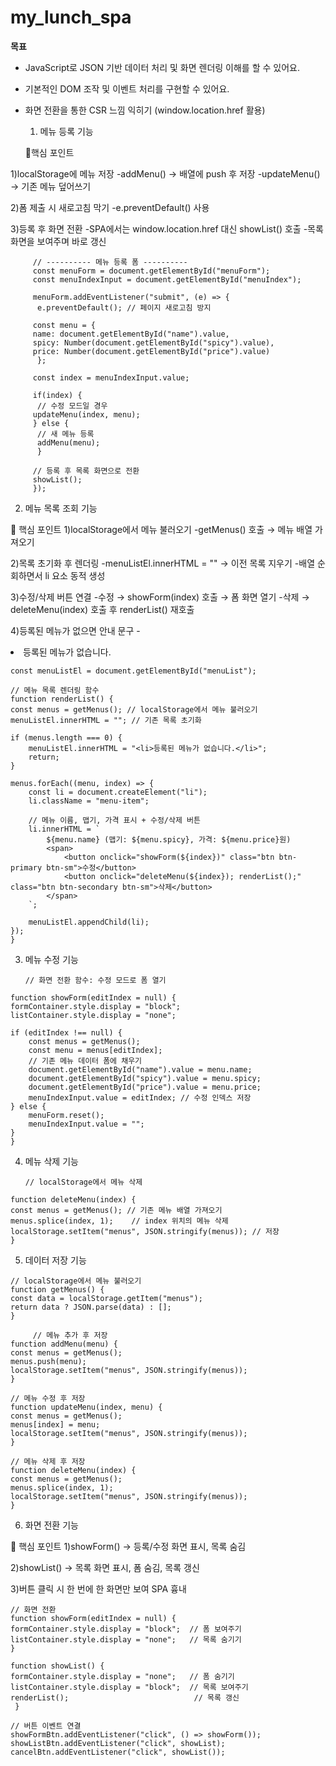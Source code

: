 # my_lunch_spa
**목표**  
- JavaScript로 JSON 기반 데이터 처리 및 화면 렌더링 이해를 할 수 있어요.
- 기본적인 DOM 조작 및 이벤트 처리를 구현할 수 있어요.
- 화면 전환을 통한 CSR 느낌 익히기 (window.location.href 활용)

  1. 메뉴 등록 기능
 
  🔹핵심 포인트

1)localStorage에 메뉴 저장
-addMenu() → 배열에 push 후 저장
-updateMenu() → 기존 메뉴 덮어쓰기

2)폼 제출 시 새로고침 막기
-e.preventDefault() 사용

3)등록 후 화면 전환
-SPA에서는 window.location.href 대신 showList() 호출
-목록 화면을 보여주며 바로 갱신

         // ---------- 메뉴 등록 폼 ----------
         const menuForm = document.getElementById("menuForm");
         const menuIndexInput = document.getElementById("menuIndex");

         menuForm.addEventListener("submit", (e) => {
          e.preventDefault(); // 페이지 새로고침 방지

         const menu = {
         name: document.getElementById("name").value,
         spicy: Number(document.getElementById("spicy").value),
         price: Number(document.getElementById("price").value)
          };

         const index = menuIndexInput.value;

         if(index) {
          // 수정 모드일 경우
         updateMenu(index, menu);
         } else {
          // 새 메뉴 등록
          addMenu(menu);
          }

         // 등록 후 목록 화면으로 전환
         showList();
         });

 
  2. 메뉴 목록 조회 기능

🔹 핵심 포인트
1)localStorage에서 메뉴 불러오기
-getMenus() 호출 → 메뉴 배열 가져오기

2)목록 초기화 후 렌더링
-menuListEl.innerHTML = "" → 이전 목록 지우기
-배열 순회하면서 li 요소 동적 생성

3)수정/삭제 버튼 연결
-수정 → showForm(index) 호출 → 폼 화면 열기
-삭제 → deleteMenu(index) 호출 후 renderList() 재호출

4)등록된 메뉴가 없으면 안내 문구
-<li>등록된 메뉴가 없습니다.</li>

    const menuListEl = document.getElementById("menuList");

    // 메뉴 목록 렌더링 함수
    function renderList() {
    const menus = getMenus(); // localStorage에서 메뉴 불러오기
    menuListEl.innerHTML = ""; // 기존 목록 초기화

    if (menus.length === 0) {
        menuListEl.innerHTML = "<li>등록된 메뉴가 없습니다.</li>";
        return;
    }

    menus.forEach((menu, index) => {
        const li = document.createElement("li");
        li.className = "menu-item";

        // 메뉴 이름, 맵기, 가격 표시 + 수정/삭제 버튼
        li.innerHTML = `
            ${menu.name} (맵기: ${menu.spicy}, 가격: ${menu.price}원)
            <span>
                <button onclick="showForm(${index})" class="btn btn-primary btn-sm">수정</button>
                <button onclick="deleteMenu(${index}); renderList();" class="btn btn-secondary btn-sm">삭제</button>
            </span>
        `;

        menuListEl.appendChild(li);
    });
    }


  3. 메뉴 수정 기능

         // 화면 전환 함수: 수정 모드로 폼 열기
    function showForm(editIndex = null) {
    formContainer.style.display = "block";
    listContainer.style.display = "none";

    if (editIndex !== null) {
        const menus = getMenus();
        const menu = menus[editIndex];
        // 기존 메뉴 데이터 폼에 채우기
        document.getElementById("name").value = menu.name;
        document.getElementById("spicy").value = menu.spicy;
        document.getElementById("price").value = menu.price;
        menuIndexInput.value = editIndex; // 수정 인덱스 저장
    } else {
        menuForm.reset();
        menuIndexInput.value = "";
    }
    }
 
  4. 메뉴 삭제 기능

         // localStorage에서 메뉴 삭제
    function deleteMenu(index) {
    const menus = getMenus(); // 기존 메뉴 배열 가져오기
    menus.splice(index, 1);    // index 위치의 메뉴 삭제
    localStorage.setItem("menus", JSON.stringify(menus)); // 저장
    }
 
  5. 데이터 저장 기능


    // localStorage에서 메뉴 불러오기
    function getMenus() {
    const data = localStorage.getItem("menus");
    return data ? JSON.parse(data) : [];
    }

         // 메뉴 추가 후 저장
    function addMenu(menu) {
    const menus = getMenus();
    menus.push(menu);
    localStorage.setItem("menus", JSON.stringify(menus));
    }

    // 메뉴 수정 후 저장
    function updateMenu(index, menu) {
    const menus = getMenus();
    menus[index] = menu;
    localStorage.setItem("menus", JSON.stringify(menus));
    }

    // 메뉴 삭제 후 저장
    function deleteMenu(index) {
    const menus = getMenus();
    menus.splice(index, 1);
    localStorage.setItem("menus", JSON.stringify(menus));
    }
 
  6. 화면 전환 기능

🔹 핵심 포인트
1)showForm() → 등록/수정 화면 표시, 목록 숨김

2)showList() → 목록 화면 표시, 폼 숨김, 목록 갱신

3)버튼 클릭 시 한 번에 한 화면만 보여 SPA 흉내


    // 화면 전환
    function showForm(editIndex = null) {
    formContainer.style.display = "block";  // 폼 보여주기
    listContainer.style.display = "none";   // 목록 숨기기
    }

    function showList() {
    formContainer.style.display = "none";   // 폼 숨기기
    listContainer.style.display = "block";  // 목록 보여주기
    renderList();                            // 목록 갱신
     }

    // 버튼 이벤트 연결
    showFormBtn.addEventListener("click", () => showForm());
    showListBtn.addEventListener("click", showList);
    cancelBtn.addEventListener("click", showList());


